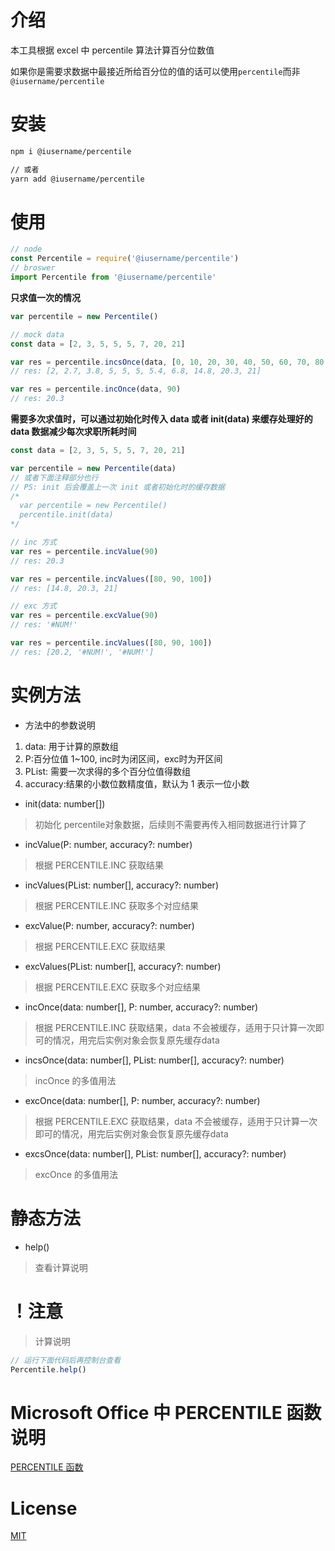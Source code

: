 # 介绍
本工具根据 excel 中 percentile 算法计算百分位数值

如果你是需要求数据中最接近所给百分位的值的话可以使用`percentile`而非`@iusername/percentile`

# 安装
```bash
npm i @iusername/percentile

// 或者
yarn add @iusername/percentile
```

# 使用
```js
// node
const Percentile = require('@iusername/percentile')
// broswer
import Percentile from '@iusername/percentile'
```

**只求值一次的情况**
```js
var percentile = new Percentile()

// mock data
const data = [2, 3, 5, 5, 5, 7, 20, 21]

var res = percentile.incsOnce(data, [0, 10, 20, 30, 40, 50, 60, 70, 80, 90, 100])
// res: [2, 2.7, 3.8, 5, 5, 5, 5.4, 6.8, 14.8, 20.3, 21]

var res = percentile.incOnce(data, 90)
// res: 20.3
```
**需要多次求值时，可以通过初始化时传入 data 或者 init(data) 来缓存处理好的 data 数据减少每次求职所耗时间**
```js
const data = [2, 3, 5, 5, 5, 7, 20, 21]

var percentile = new Percentile(data)
// 或者下面注释部分也行
// PS: init 后会覆盖上一次 init 或者初始化时的缓存数据
/*
  var percentile = new Percentile()
  percentile.init(data)
*/

// inc 方式
var res = percentile.incValue(90)
// res: 20.3

var res = percentile.incValues([80, 90, 100])
// res: [14.8, 20.3, 21]

// exc 方式
var res = percentile.excValue(90)
// res: '#NUM!'

var res = percentile.incValues([80, 90, 100])
// res: [20.2, '#NUM!', '#NUM!']
```

# 实例方法
- 方法中的参数说明
1. data: 用于计算的原数组
2. P:百分位值 1~100, inc时为闭区间，exc时为开区间
3. PList: 需要一次求得的多个百分位值得数组
4. accuracy:结果的小数位数精度值，默认为 1 表示一位小数

- init(data: number[])
>初始化 percentile对象数据，后续则不需要再传入相同数据进行计算了
- incValue(P: number, accuracy?: number)
>根据 PERCENTILE.INC 获取结果
- incValues(PList: number[], accuracy?: number)
>根据 PERCENTILE.INC 获取多个对应结果
- excValue(P: number, accuracy?: number)
>根据 PERCENTILE.EXC 获取结果
- excValues(PList: number[], accuracy?: number)
>根据 PERCENTILE.EXC 获取多个对应结果
- incOnce(data: number[], P: number, accuracy?: number)
>根据 PERCENTILE.INC 获取结果，data 不会被缓存，适用于只计算一次即可的情况，用完后实例对象会恢复原先缓存data
- incsOnce(data: number[], PList: number[], accuracy?: number)
> incOnce 的多值用法
- excOnce(data: number[], P: number, accuracy?: number)
>根据 PERCENTILE.EXC 获取结果，data 不会被缓存，适用于只计算一次即可的情况，用完后实例对象会恢复原先缓存data
- excsOnce(data: number[], PList: number[], accuracy?: number)
> excOnce 的多值用法

# 静态方法
- help()
>查看计算说明


# ！注意
>计算说明
```js
// 运行下面代码后再控制台查看
Percentile.help()
```


# Microsoft Office 中 PERCENTILE 函数说明
[PERCENTILE 函数](https://support.office.com/zh-cn/article/percentile-%E5%87%BD%E6%95%B0-91b43a53-543c-4708-93de-d626debdddca)

# License
[MIT](https://opensource.org/licenses/MIT)